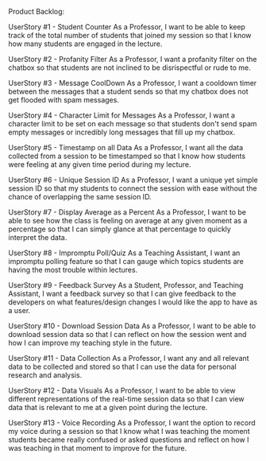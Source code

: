 Product Backlog:

UserStory #1 - Student Counter
    As a Professor, I want to be able to keep track of the total number of students that joined my session so that I know how many students are engaged in the lecture.

UserStory #2 - Profanity Filter
    As a Professor, I want a profanity filter on the chatbox so that students are not inclined to be disrispectful or rude to me.

UserStory #3 - Message CoolDown
    As a Professor, I want a cooldown timer between the messages that a student sends so that my chatbox does not get flooded with spam messages.

UserStory #4 - Character Limit for Messages
    As a Professor, I want a character limit to be set on each message so that students don't send spam empty messages or incredibly long messages that fill up my chatbox.

UserStory #5 - Timestamp on all Data
    As a Professor, I want all the data collected from a session to be timestamped so that I know how students were feeling at any given time period during my lecture.

UserStory #6 - Unique Session ID
    As a Professor, I want a unique yet simple session ID so that my students to connect the session with ease without the chance of overlapping the same session ID.

UserStory #7 - Display Average as a Percent
    As a Professor, I want to be able to see how the class is feeling on average at any given moment as a percentage so that I can simply glance at that percentage to quickly interpret the data.

UserStory #8 - Impromptu Poll/Quiz
    As a Teaching Assistant, I want an impromptu polling feature so that I can gauge which topics students are having the most trouble within lectures.

UserStory #9 - Feedback Survey
    As a Student, Professor, and Teaching Assistant, I want a feedback survey so that I can give feedback to the developers on what features/design changes I would like the app to have as a user.

UserStory #10 - Download Session Data
    As a Professor, I want to be able to download session data so that I can reflect on how the session went and how I can improve my teaching style in the future.

UserStory #11 - Data Collection
    As a Professor, I want any and all relevant data to be collected and stored so that I can use the data for personal research and analysis.
    
UserStory #12 - Data Visuals
    As a Professor, I want to be able to view different representations of the real-time session data so that I can view data that is relevant to me at a given point during the lecture.

UserStory #13 - Voice Recording
    As a Professor, I want the option to record my voice during a session so that I know what I was teaching the moment students became really confused or asked questions and reflect on how I was teaching in that moment to improve for the future.

